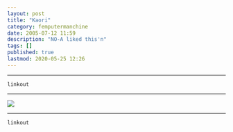 ```yaml
---
layout: post
title: "Kaori"
category: femputermanchine
date: 2005-07-12 11:59
description: "NO-A liked this'n"
tags: []
published: true
lastmod: 2020-05-25 12:26
---
```


*****

`linkout`

*****

<img src="{{ site.url }}/assets/img/kaori.jpg" />


*****
`linkout`
